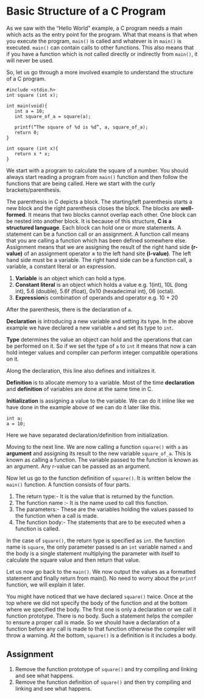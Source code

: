 # Basic Structure of a C Program

As we saw with the “Hello World” example, a C program needs a main which acts as the entry point for the program. What that means is that when you execute the program, `main()` is called and whatever is in `main()` is executed. `main()` can contain calls to other functions. This also means that if you have a function which is not called directly or indirectly from `main()`, it will never be used.

So, let us go through a more involved example to understand the structure of a C program.

```
#include <stdio.h>
int square (int x);

int main(void){
   int a = 10;
   int square_of_a = square(a);

   printf(“The square of %d is %d”, a, square_of_a);
   return 0;
}

int square (int x){
   return x * x;
}
```

We start with a program to calculate the square of a number. You should always start reading a program from `main()` function and then follow the functions that are being called. Here we start with the curly brackets/parenthesis. 

The parenthesis in C depicts a block. The starting/left parenthesis starts a new block and the right parenthesis closes the block. The blocks are **well-formed**. It means that two blocks cannot overlap each other. One block can be nested into another block. It is because of this structure, **C is a structured language**.  Each block can hold one or more statements. A statement can be a function call or an assignment. A function call means that you are calling a function which has been defined somewhere else. Assignment means that we are assigning the result of the right hand side **(r-value)** of an assignment operator **=** to the left hand site **(l-value)**. The left hand side must be a variable. The right hand side can be a function call, a variable, a constant literal or an expression. 

1. **Variable** is an object which can hold a type. 
2. **Constant literal** is an object which holds a value e.g. 1(int), 10L (long int), 5.6 (double), 5.6f (float), 0x10 (hexadecimal int), 06 (octal). 
3. **Expression**is combination of operands and operator e.g. 10 + 20

After the parenthesis, there is the declaration of `a`.

**Declaration** is introducing a new variable and setting its type. In the above example we have declared a new variable `a` and set its type to `int`. 

**Type** determines the value an object can hold and the operations that can be performed on it. So if we set the type of `a`  to `int` it means that now a can hold integer values and compiler can perform integer compatible operations on it. 

Along the declaration, this line also defines and initializes it. 

**Definition** is to allocate memory to a variable. Most of the time **declaration** and **definition** of variables are done at the same time  in C. 

**Initialization** is assigning a value to the variable. We can do it inline like we have done in the example above of we can do it later like this.

```
int a;
a = 10;
```

Here we have separated declaration/definition from initialization. 

Moving to the next line. We are now calling a function `square()` with `a` as **argument** and assigning its result to the new variable `square_of_a`. This is known as calling a function. The variable passed to the function is known as an argument. Any r-value can be passed as an argument.

Now let us go to the function definition of `square()`. It is written below the `main()` function. A function consists of four parts.

1. The return type:- It is the value that is returned by the function.
2. The function name :- It is the name used to call this function.
3. The parameters:- These are the variables holding the values passed to the function when a call is made.
4. The function body:- The statements that are to be executed when a function is called.

In the case of `square()`, the return type is specified as `int`. the function name is `square`, the only parameter passed is an `int` variable named `x` and the body is a single statement multiplying the parameter with itself to calculate the square value and then return that value.

Let us now go back to the `main()`. We now output the values as a formatted statement and finally return from main(). No need to worry about the `printf` function, we will explain it later.

You might have noticed that we have declared `square()` twice. Once at the top where we did not specify the body of the function and at the bottom where we specified the body. The first one is only a declaration or we call it function prototype. There is no body. Such a statement helps the compiler to ensure a proper call is made. So we should have a declaration of a function before any call is made to that function otherwise the compiler will throw a warning. At the bottom, `square()` is a definition is it includes a body.

## Assignment
 1. Remove the function prototype of `square()` and try compiling and linking and see what happens.
2. Remove the function definition of `square()` and then try compiling and linking and see what happens.

